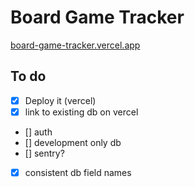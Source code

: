 # Board Game Tracker

[board-game-tracker.vercel.app](https://board-game-tracker.vercel.app/)

## To do

- [x] Deploy it (vercel)
- [x] link to existing db on vercel
- [] auth
- [] development only db
- [] sentry?
- [x] consistent db field names
